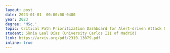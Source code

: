 ```yaml
---
layout: post
date: 2023-01-01  00:00:00-0400
year: 2023
degree: 'MSc.'
topic: Critical Path Prioritization Dashboard for Alert-driven Attack Graphs
student: Sònia Leal Díaz (University Carlos III of Madrid)
link: https://arxiv.org/pdf/2310.13079.pdf
inline: true
---
```



